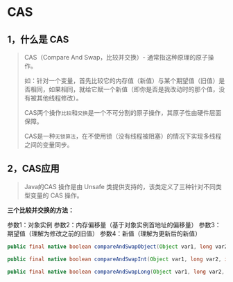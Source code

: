 # CAS

## 1，什么是 CAS

>   CAS（Compare And Swap，比较并交换）- 通常指这种原理的原子操作。
>
>   如：针对一个变量，首先比较它的内存值（新值）与某个期望值（旧值）是否相同，如果相同，就给它赋一个新值（即你是否是我改动时的那个值，没有被其他线程修改）。
>
>   CAS两个操作`比较`和`交换`是一个不可分割的原子操作，其原子性由硬件层面保障。
>
>   CAS是一种`无锁算法`，在不使用锁（没有线程被阻塞）的情况下实现多线程之间的变量同步。



## 2，CAS应用

>   Java的CAS 操作是由 Unsafe 类提供支持的，该类定义了三种针对不同类型变量的 CAS 操作。

**三个比较并交换的方法：**

 参数1：对象实例
 参数2：内存偏移量（基于对象实例首地址的偏移量）
 参数3：期望值（理解为修改之前的旧值）
 参数4：新值（理解为更新后的新值）

```java
public final native boolean compareAndSwapObject(Object var1, long var2, Object var4, Object var5);

public final native boolean compareAndSwapInt(Object var1, long var2, int var4, int var5);

public final native boolean compareAndSwapLong(Object var1, long var2, long var4, long var6);
```

